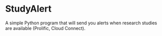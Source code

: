 # StudyAlert
A simple Python program that will send you alerts when research studies are available (Prolific, Cloud Connect). 
